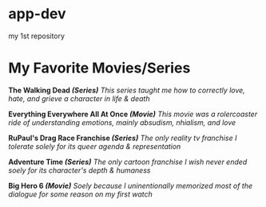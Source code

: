 # app-dev
my 1st repository

# My Favorite Movies/Series

**The Walking Dead _(Series)_**
_This series taught me how to correctly love, hate, and grieve a character in life & death_

**Everything Everywhere All At Once _(Movie)_**
_This movie was a rolercoaster ride of understanding emotions, mainly absudism, nhialism, and love_

**RuPaul's Drag Race Franchise _(Series)_**
_The only reality tv franchise I tolerate solely for its queer agenda & representation_

**Adventure Time _(Series)_**
_The only cartoon franchise I wish never ended soely for its character's depth & humaness_

**Big Hero 6 _(Movie)_**
_Soely because I uninentionally memorized most of the dialogue for some reason on my first watch_
